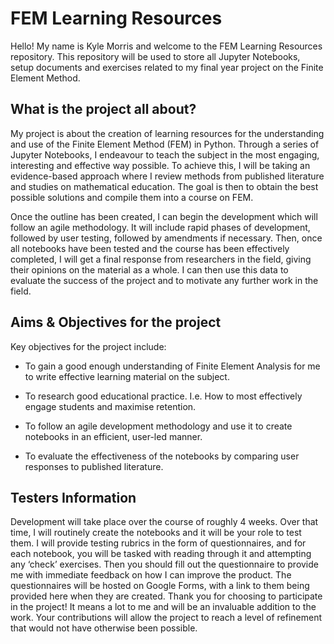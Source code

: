 # FEM Learning Resources

Hello! My name is Kyle Morris and welcome to the FEM Learning Resources repository. This repository will be used to store all Jupyter Notebooks, setup documents and exercises related to my final year project on the Finite Element Method.

## What is the project all about?
My project is about the creation of learning resources for the understanding and use of the Finite Element Method (FEM) in Python. Through a series of Jupyter Notebooks, I endeavour to teach the subject in the most engaging, interesting and effective way possible. To achieve this, I will be taking an evidence-based approach where I review methods from published literature and studies on mathematical education. The goal is then to obtain the best possible solutions and compile them into a course on FEM.

Once the outline has been created, I can begin the development which will follow an agile methodology. It will include rapid phases of development, followed by user testing, followed by amendments if necessary. Then, once all notebooks have been tested and the course has been effectively completed, I will get a final response from researchers in the field, giving their opinions on the material as a whole. I can then use this data to evaluate the success of the project and to motivate any further work in the field.

## Aims & Objectives for the project

Key objectives for the project include:

* To gain a good enough understanding of Finite Element Analysis for me to write effective learning material on the subject.

* To research good educational practice. I.e. How to most effectively engage students and maximise retention.

* To follow an agile development methodology and use it to create notebooks in an efficient, user-led manner.

* To evaluate the effectiveness of the notebooks by comparing user responses to published literature.

## Testers Information

Development will take place over the course of roughly 4 weeks. Over that time, I will routinely create the notebooks and it will be your role to test them. I will provide testing rubrics in the form of questionnaires, and for each notebook, you will be tasked with reading through it and attempting any ‘check’ exercises. Then you should fill out the questionnaire to provide me with immediate feedback on how I can improve the product. The questionnaires will be hosted on Google Forms, with a link to them being provided here when they are created. Thank you for choosing to participate in the project! It means a lot to me and will be an invaluable addition to the work. Your contributions will allow the project to reach a level of refinement that would not have otherwise been possible.
